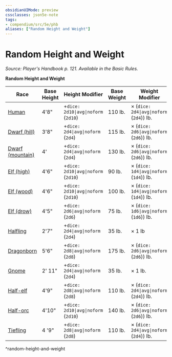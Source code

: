 ```yaml
---
obsidianUIMode: preview
cssclasses: json5e-note
tags:
- compendium/src/5e/phb
aliases: ["Random Height and Weight"]
---
```

# Random Height and Weight
*Source: Player's Handbook p. 121. Available in the Basic Rules.* 

**Random Height and Weight**

| Race | Base Height | Height Modifier | Base Weight | Weight Modifier |
|------|-------------|-----------------|-------------|-----------------|
| [Human](/3-Mechanics/CLI/races/human.md) | 4'8" | +`dice: 2d10\|avg\|noform` (`2d10`) | 110 lb. | × (`dice: 2d4\|avg\|noform` (`2d4`)) lb. |
| [Dwarf (hill)](/3-Mechanics/CLI/races/dwarf-hill.md) | 3'8" | +`dice: 2d4\|avg\|noform` (`2d4`) | 115 lb. | × (`dice: 2d6\|avg\|noform` (`2d6`)) lb. |
| [Dwarf (mountain)](/3-Mechanics/CLI/races/dwarf-mountain.md) | 4' | +`dice: 2d4\|avg\|noform` (`2d4`) | 130 lb. | × (`dice: 2d6\|avg\|noform` (`2d6`)) lb. |
| [Elf (high)](/3-Mechanics/CLI/races/elf-high.md) | 4'6" | +`dice: 2d10\|avg\|noform` (`2d10`) | 90 lb. | × (`dice: 1d4\|avg\|noform` (`1d4`)) lb. |
| [Elf (wood)](/3-Mechanics/CLI/races/elf-wood.md) | 4'6" | +`dice: 2d10\|avg\|noform` (`2d10`) | 100 lb. | × (`dice: 1d4\|avg\|noform` (`1d4`)) lb. |
| [Elf (drow)](/3-Mechanics/CLI/races/elf-drow.md) | 4'5" | +`dice: 2d6\|avg\|noform` (`2d6`) | 75 lb. | × (`dice: 1d6\|avg\|noform` (`1d6`)) lb. |
| [Halfling](/3-Mechanics/CLI/races/halfling.md) | 2'7" | +`dice: 2d4\|avg\|noform` (`2d4`) | 35 lb. | × 1 lb |
| [Dragonborn](/3-Mechanics/CLI/races/dragonborn.md) | 5'6" | +`dice: 2d8\|avg\|noform` (`2d8`) | 175 lb. | × (`dice: 2d6\|avg\|noform` (`2d6`)) lb. |
| [Gnome](/3-Mechanics/CLI/races/gnome.md) | 2' 11" | +`dice: 2d4\|avg\|noform` (`2d4`) | 35 lb. | × 1 lb. |
| [Half-elf](/3-Mechanics/CLI/races/half-elf.md) | 4'9" | +`dice: 2d8\|avg\|noform` (`2d8`) | 110 lb. | × (`dice: 2d4\|avg\|noform` (`2d4`)) lb. |
| [Half-orc](/3-Mechanics/CLI/races/half-orc.md) | 4'10" | +`dice: 2d10\|avg\|noform` (`2d10`) | 140 lb. | × (`dice: 2d6\|avg\|noform` (`2d6`)) lb. |
| [Tiefling](/3-Mechanics/CLI/races/tiefling.md) | 4 '9" | +`dice: 2d8\|avg\|noform` (`2d8`) | 110 lb. | × (`dice: 2d4\|avg\|noform` (`2d4`)) lb. |
^random-height-and-weight